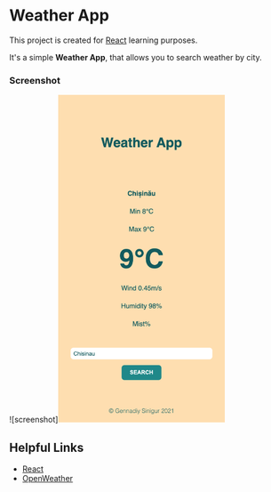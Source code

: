 # Weather App

This project is created for [React](https://https://reactjs.org/) learning purposes.

It's a simple **Weather App**, that allows you to search weather by city.

### Screenshot
![screenshot]<img src="./public/img/screenshot.png" width="300">


## Helpful Links
- [React](https://reactjs.org)
- [OpenWeather](https://openweathermap.org/api)
